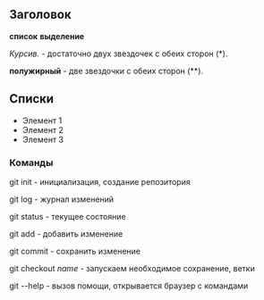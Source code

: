 ## Заголовок
**список**
__выделение__

*Курсив.* - достаточно двух звездочек с обеих сторон (*).

**полужирный** - две звездочки с обеих сторон (**).

## Списки

* Элемент 1
* Элемент 2
* Элемент 3

### Команды

git init - инициализация, создание репозитория

git log - журнал изменений

git status - текущее состояние

git add  - добавить изменение

git commit - сохранить изменение

git checkout _name_ - запускаем необходимое сохранение, ветки 

git --help - вызов помощи, открывается браузер с командами

